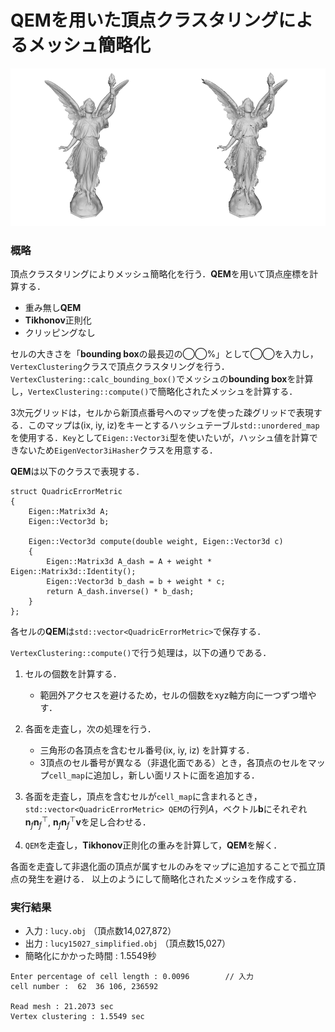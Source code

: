 # QEMを用いた頂点クラスタリングによるメッシュ簡略化

<img src = "snapshot00.png" width = 50%><img src = "snapshot01.png" width = 50%>


### 概略

頂点クラスタリングによりメッシュ簡略化を行う．**QEM**を用いて頂点座標を計算する．  
* 重み無し**QEM**
* **Tikhonov**正則化
* クリッピングなし

セルの大きさを「**bounding box**の最長辺の◯◯%」として◯◯を入力し，`VertexClustering`クラスで頂点クラスタリングを行う．`VertexClustering::calc_bounding_box()`でメッシュの**bounding box**を計算し，`VertexClustering::compute()`で簡略化されたメッシュを計算する．  

3次元グリッドは，セルから新頂点番号へのマップを使った疎グリッドで表現する．このマップは(ix, iy, iz)をキーとするハッシュテーブル`std::unordered_map`を使用する．`Key`として`Eigen::Vector3i`型を使いたいが，ハッシュ値を計算できないため`EigenVector3iHasher`クラスを用意する．

**QEM**は以下のクラスで表現する．
```
struct QuadricErrorMetric
{
    Eigen::Matrix3d A;
    Eigen::Vector3d b;

    Eigen::Vector3d compute(double weight, Eigen::Vector3d c)
    {
        Eigen::Matrix3d A_dash = A + weight * Eigen::Matrix3d::Identity();
        Eigen::Vector3d b_dash = b + weight * c;
        return A_dash.inverse() * b_dash;
    }
};
```
各セルの**QEM**は`std::vector<QuadricErrorMetric>`で保存する．

`VertexClustering::compute()`で行う処理は，以下の通りである．

1. セルの個数を計算する．  
    - 範囲外アクセスを避けるため，セルの個数をxyz軸方向に一つずつ増やす．

1. 各面を走査し，次の処理を行う．
    - 三角形の各頂点を含むセル番号(ix, iy, iz) を計算する．
    - 3頂点のセル番号が異なる（非退化面である）とき，各頂点のセルをマップ`cell_map`に追加し，新しい面リストに面を追加する．

1. 各面を走査し，頂点を含むセルが`cell_map`に含まれるとき，`std::vector<QuadricErrorMetric> QEM`の行列$A$，ベクトル$\bm{b}$にそれぞれ$\bm{n}_f\bm{n}_f^\top, \ \bm{n}_f\bm{n}_f^\top \bm{v}$を足し合わせる．

1. `QEM`を走査し，**Tikhonov**正則化の重みを計算して，**QEM**を解く．

各面を走査して非退化面の頂点が属すセルのみをマップに追加することで孤立頂点の発生を避ける．
以上のようにして簡略化されたメッシュを作成する．

### 実行結果

- 入力 : `lucy.obj`  （頂点数14,027,872）
- 出力 : `lucy15027_simplified.obj` （頂点数15,027）
- 簡略化にかかった時間 : 1.5549秒
 ```
Enter percentage of cell length : 0.0096        // 入力
cell number :  62  36 106, 236592

Read mesh : 21.2073 sec
Vertex clustering : 1.5549 sec
```
